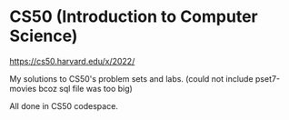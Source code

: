 # CS50 (Introduction to Computer Science)

https://cs50.harvard.edu/x/2022/

My solutions to CS50's problem sets and labs. (could not include pset7-movies bcoz sql file was too big)

All done in CS50 codespace.
